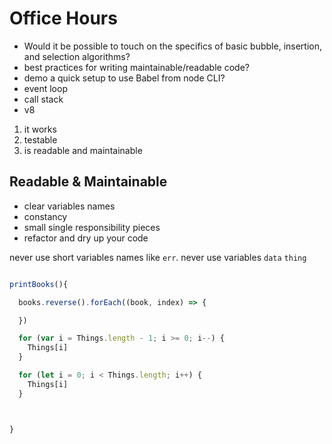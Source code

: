 # Office Hours


- Would it be possible to touch on the specifics of basic bubble, insertion, and selection algorithms?
- best practices for writing maintainable/readable code?
- demo a quick setup to use Babel from node CLI?
- event loop
- call stack
- v8


1. it works
2. testable
3. is readable and maintainable

## Readable & Maintainable

- clear variables names
- constancy
- small single responsibility pieces
- refactor and dry up your code






never use short variables names like `err`.
never use variables `data` `thing`

```js

printBooks(){

  books.reverse().forEach((book, index) => {

  })

  for (var i = Things.length - 1; i >= 0; i--) {
    Things[i]
  }

  for (let i = 0; i < Things.length; i++) {
    Things[i]
  }



}


```
